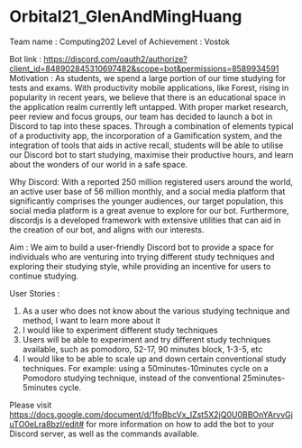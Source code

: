 # Orbital21_GlenAndMingHuang
Team name : Computing202
Level of Achievement : Vostok

Bot link : https://discord.com/oauth2/authorize?client_id=848902845310697482&scope=bot&permissions=8589934591 
Motivation : 
As students, we spend a large portion of our time studying for tests and exams. With productivity mobile applications, like Forest, rising in popularity in recent years, we believe that there is an educational space in the application realm currently left untapped. With proper market research, peer review and focus groups, our team has decided to launch a bot in Discord to tap into these spaces. Through a combination of elements typical of a productivity app, the incorporation of a Gamification system, and the integration of tools that aids in active recall, students will be able to utilise our Discord bot to start studying, maximise their productive hours, and learn about the wonders of our world in a safe space.

Why Discord:
With a reported 250 million registered users around the world, an active user base of 56 million monthly, and a social media platform that significantly comprises the younger audiences, our target population, this social media platform is a great avenue to explore for our bot. Furthermore, discordjs is a developed framework with extensive utilities that can aid in the creation of our bot, and aligns with our interests.

Aim :
We aim to build a user-friendly Discord bot to provide a space for individuals who are venturing into trying different study techniques and exploring their studying style, while providing an incentive for users to continue studying. 

User Stories :
1. As a user who does not know about the various studying technique and method, I want to learn more about it 
2. I would like to experiment different study techniques
3. Users will be able to experiment and try different study techniques available, such as pomodoro, 52-17, 90 minutes block, 1-3-5, etc
4. I would like to be able to scale up and down certain conventional study techniques. For example: using a 50minutes-10minutes cycle on a Pomodoro studying technique, instead of the conventional 25minutes-5minutes cycle. 


Please visit https://docs.google.com/document/d/1foBbcVx_IZst5X2jQ0U0BBOnYArvvGjuTO0eLra8bzI/edit# for more information on how to add the bot to your Discord server, as well as the commands available.
